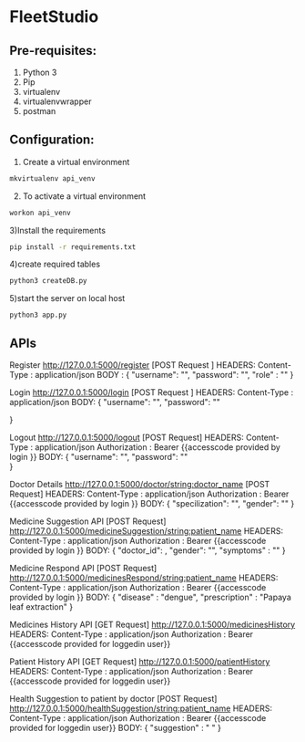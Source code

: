 # FleetStudio

## Pre-requisites:
1) Python 3
2) Pip
3) virtualenv
4) virtualenvwrapper
5) postman 

## Configuration:
1) Create a virtual environment 
```sh
mkvirtualenv api_venv
```
2) To activate a virtual environment
```sh
workon api_venv
```
3)Install the requirements
```sh
pip install -r requirements.txt
```
4)create required tables
```sh
python3 createDB.py
```
5)start the server on local host
```
python3 app.py
```

## APIs
Register
http://127.0.0.1:5000/register                        [POST Request ]
HEADERS:
Content-Type : application/json
BODY :
{
	"username": "",
	"password": "",
	"role" : ""	
}

Login
http://127.0.0.1:5000/login                           [POST Request ]
HEADERS:
Content-Type : application/json
BODY:
{
	"username": "",
	"password": ""
	
}


Logout
http://127.0.0.1:5000/logout                           [POST Request]
HEADERS:
Content-Type : application/json
Authorization : Bearer {{accesscode provided by login }}
BODY:
{
	"username": "",
	"password": ""	
}

Doctor Details
http://127.0.0.1:5000/doctor/<string:doctor_name>      [POST Request]
HEADERS:
Content-Type : application/json
Authorization : Bearer {{accesscode provided by login }}
BODY:
{
	"specilization": "",
	"gender": ""
}

Medicine Suggestion API                                 [POST Request]
http://127.0.0.1:5000/medicineSuggestion/<string:patient_name>
HEADERS:
Content-Type : application/json
Authorization : Bearer {{accesscode provided by login }}
BODY:
{
	"doctor_id": ,
	"gender": "",
	"symptoms" : ""
}

Medicine Respond API                                     [POST Request]
http://127.0.0.1:5000/medicinesRespond/<string:patient_name>
HEADERS:
Content-Type : application/json
Authorization : Bearer {{accesscode provided by login }}
BODY:
{
	"disease" : "dengue",
	"prescription" : "Papaya leaf extraction"
}

Medicines History API                                     [GET Request]
http://127.0.0.1:5000/medicinesHistory
HEADERS:
Content-Type : application/json
Authorization : Bearer {{accesscode provided for loggedin user}}

Patient History API                                       [GET Request]
http://127.0.0.1:5000/patientHistory
HEADERS:
Content-Type : application/json
Authorization : Bearer {{accesscode provided for loggedin user}}


Health Suggestion to patient by doctor                    [POST Request]
http://127.0.0.1:5000/healthSuggestion/<string:patient_name>
HEADERS:
Content-Type : application/json
Authorization : Bearer {{accesscode provided for loggedin user}}
BODY:
{
	"suggestion" : " "
}









